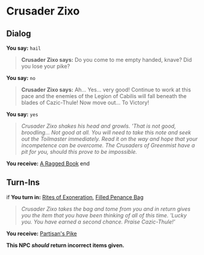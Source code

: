 # Crusader Zixo


## Dialog

**You say:** `hail`



>**Crusader Zixo says:** Do you come to me empty handed, knave? Did you lose your pike?

**You say:** `no`



>**Crusader Zixo says:** Ah... Yes... very good! Continue to work at this pace and the enemies of the Legion of Cabilis will fall beneath the blades of Cazic-Thule! Now move out... To Victory!

**You say:** `yes`



>*Crusader Zixo shakes his head and growls. 'That is not good, broodling... Not good at all. You will need to take this note and seek out the Toilmaster immediately. Read it on the way and hope that your incompetence can be overcome. The Crusaders of Greenmist have a pit for you, should this prove to be impossible.* 


**You receive:**  [A Ragged Book](/item/18271)
end

## Turn-Ins



if **You turn in:** [Rites of Exoneration](/item/18272), [Filled Penance Bag](/item/24770)



>*Crusader Zixo takes the bag and tome from you and in return gives you the item that you have been thinking of all of this time. 'Lucky you. You have earned a second chance. Praise Cazic-Thule!'*


 **You receive:**  [Partisan's Pike](/item/5130) 

**This NPC *should* return incorrect items given.**






